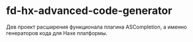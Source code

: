 fd-hx-advanced-code-generator
=============================

Дев проект расширения функционала плагина ASCompletion, а именно генераторов кода для Haxe платформы.
